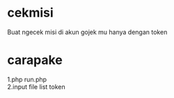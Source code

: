 # cekmisi
Buat ngecek misi di akun gojek mu hanya dengan token<br>

# carapake
1.php run.php<br>
2.input file list token<br>
